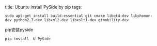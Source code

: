 title: Ubuntu install PySide by pip
tags: 

    sudo apt-get install build-essential git cmake libqt4-dev libphonon-dev python2.7-dev libxml2-dev libxslt1-dev qtmobility-dev

pip安装pyside

    pip install -U PySide